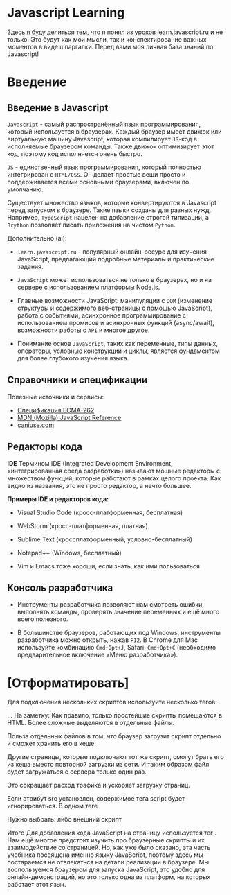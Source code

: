 # Javascript Learning

Здесь я буду делиться тем, что я понял из уроков learn.javascript.ru и не только. Это будут как мои мысли, так и конспектирование важных моментов в виде шпаргалки. Перед вами моя личная база знаний по Javascript!

# Введение

## Введение в Javascript

`Javascript` - самый распространённый язык программирования, который используется в браузерах. Каждый браузер имеет движок или виртуальную машину Javascript, которая компилирует `JS`-код в исполняемые браузером команды. Также движок оптимизирует этот код, поэтому код исполняется очень быстро.

`JS` - единственный язык программирования, который полностью интегрирован с `HTML/CSS`. Он делает простые вещи просто и поддерживается всеми основными браузерами, включен по умолчанию.

Существует множество языков, которые конвертируются в Javascript перед запуском в браузере. Такие языки созданы для разных нужд. Например, `TypeScript` нацелен на добавление строгой типизации, а `Brython` позволяет писать приложения на чистом `Python`.

Дополнительно (ai):

* `learn.javascript.ru` - популярный онлайн-ресурс для изучения JavaScript, предлагающий подробные материалы и практические задания.

* `JavaScript` может использоваться не только в браузерах, но и на сервере с использованием платформы Node.js.

* Главные возможности JavaScript: манипуляции с `DOM` (изменение структуры и содержимого веб-страницы с помощью JavaScript), работа с событиями, асинхронное программирование с использованием промисов и асинхронных функций (async/await), возможности работы с `API` и многое другое.

* Понимание основ `JavaScript`, таких как переменные, типы данных, операторы, условные конструкции и циклы, является фундаментом для более глубокого изучения языка.

## Справочники и спецификации
Полезные источники и сервисы:
* [Спецификация ECMA-262](https://ecma-international.org/publications-and-standards/standards/ecma-262/ "Спецификация ECMA-262 содержит самую глубокую, детальную и формализованную информацию о JavaScript. Она определяет сам язык.")
* [MDN (Mozilla) JavaScript Reference](https://developer.mozilla.org/ru/docs/Web/JavaScript/Reference "Источник информации для получения подробных сведений о функциях языка, методах встроенных объектов и так далее.")
* [caniuse.com](https://caniuse.com/ "Таблицы с информацией о поддержке движков различных возможностей языка JS")

## Редакторы кода
**IDE**
Термином IDE (Integrated Development Environment, «интегрированная среда разработки») называют мощные редакторы с множеством функций, которые работают в рамках целого проекта. Как видно из названия, это не просто редактор, а нечто большее.

**Примеры IDE и редакторов кода:**

* Visual Studio Code (кросс-платформенная, бесплатная)

* WebStorm (кросс-платформенная, платная)

* Sublime Text (кроссплатформенный, условно-бесплатный)

* Notepad++ (Windows, бесплатный)

* Vim и Emacs тоже хороши, если знать, как ими пользоваться



## Консоль разработчика

* Инструменты разработчика позволяют нам смотреть ошибки, выполнять команды, проверять значение переменных и ещё много всего полезного.

* В большинстве браузеров, работающих под Windows, инструменты разработчика можно открыть, нажав `F12`. В Chrome для Mac используйте комбинацию `Cmd+Opt+J`, Safari: `Cmd+Opt+C` (необходимо предварительное включение «Меню разработчика»).

# **[Отформатировать]**
Для подключения нескольких скриптов используйте несколько тегов:

<script src="/js/script1.js"></script>
<script src="/js/script2.js"></script>
…
На заметку:
Как правило, только простейшие скрипты помещаются в HTML. Более сложные выделяются в отдельные файлы.

Польза отдельных файлов в том, что браузер загрузит скрипт отдельно и сможет хранить его в кеше.

Другие страницы, которые подключают тот же скрипт, смогут брать его из кеша вместо повторной загрузки из сети. И таким образом файл будет загружаться с сервера только один раз.

Это сокращает расход трафика и ускоряет загрузку страниц.

Если атрибут src установлен, содержимое тега script будет игнорироваться.
В одном теге <script> нельзя использовать одновременно атрибут src и код внутри.

Нижеприведённый пример не работает:

<script src="file.js">
  alert(1); // содержимое игнорируется, так как есть атрибут src
</script>
Нужно выбрать: либо внешний скрипт <script src="…">, либо обычный код внутри тега <script>.

Вышеприведённый пример можно разделить на два скрипта:

<script src="file.js"></script>
<script>
  alert(1);
</script>
Итого
Для добавления кода JavaScript на страницу используется тег <script>
Атрибуты type и language необязательны.
Скрипт во внешнем файле можно вставить с помощью <script src="path/to/script.js"></script>.
Нам ещё многое предстоит изучить про браузерные скрипты и их взаимодействие со страницей. Но, как уже было сказано, эта часть учебника посвящена именно языку JavaScript, поэтому здесь мы постараемся не отвлекаться на детали реализации в браузере. Мы воспользуемся браузером для запуска JavaScript, это удобно для онлайн-демонстраций, но это только одна из платформ, на которых работает этот язык.